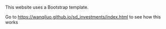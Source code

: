 This website uses a Bootstrap template.

Go to https://wanqiluo.github.io/sd_investments/index.html to see how this works